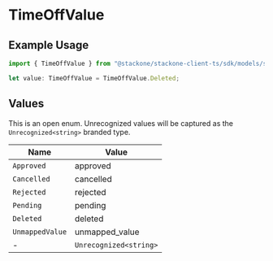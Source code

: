 # TimeOffValue

## Example Usage

```typescript
import { TimeOffValue } from "@stackone/stackone-client-ts/sdk/models/shared";

let value: TimeOffValue = TimeOffValue.Deleted;
```

## Values

This is an open enum. Unrecognized values will be captured as the `Unrecognized<string>` branded type.

| Name                   | Value                  |
| ---------------------- | ---------------------- |
| `Approved`             | approved               |
| `Cancelled`            | cancelled              |
| `Rejected`             | rejected               |
| `Pending`              | pending                |
| `Deleted`              | deleted                |
| `UnmappedValue`        | unmapped_value         |
| -                      | `Unrecognized<string>` |